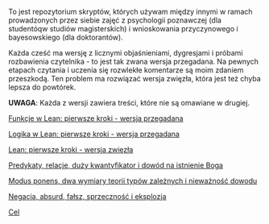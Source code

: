 To jest repozytorium skryptów, których używam między innymi w ramach prowadzonych przez siebie zajęć
z psychologii poznawczej (dla studentóqw studiów magisterskich) i wnioskowania przyczynowego i
bayesowskiego (dla doktorantów).

Każda cześć ma wersję z licznymi objaśnieniami, dygresjami i próbami rozbawienia czytelnika - to
jest tak zwana wersja przegadana. Na pewnych etapach czytania i uczenia się rozwlekłe komentarze są
moim zdaniem przeszkodą. Ten problem ma rozwiązać wersja zwięzła, która jest też chyba lepsza do
powtórek.

**UWAGA**: Każda z wersji zawiera treści, które nie są omawiane w drugiej.

[Funkcje w Lean: pierwsze kroki - wersja przegadana](./01_Funkcje_w_Lean.md)

[Logika w Lean: pierwsze kroki - wersja przegadana](./02_Logika_w_Lean.md)

[Lean: pierwsze kroki - wersja zwięzła](./01z_Funkcje_i_Logika_w_Lean.md)

[Predykaty, relacje, duży kwantyfikator i dowód na istnienie Boga](./03_Predykaty.md)

[Modus ponens, dwa wymiary teorii typów zależnych i nieważność dowodu](./04_Modus_Ponens_Niewaznosc_Dowodu.md)

[Negacja, absurd, fałsz, sprzeczność i eksplozja](./05_Negacja.md)

[Cel](./06_Cel.md)
